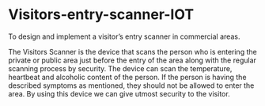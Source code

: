 # Visitors-entry-scanner-IOT
To design and implement a visitor’s entry scanner in commercial areas.

The Visitors Scanner is the device that scans the person who is entering the private or public area just before the entry of the area along with the regular scanning process by security. The device can scan the temperature, heartbeat and alcoholic content of the person. If the person is having the described symptoms as mentioned, they should not be allowed to enter the area. By using this device we can give utmost security to the visitor. 


